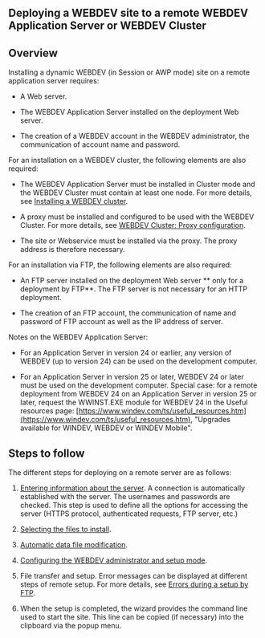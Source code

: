 


## Deploying a WEBDEV site to a remote WEBDEV Application Server or WEBDEV Cluster
			



<a name="NOTE1"></a>
<a name="NOTE1_1"></a>


## Overview
<a name="overview_ELTTEXTE000122"></a>
Installing a dynamic WEBDEV (in Session or AWP mode) site on a remote application server requires:

- A Web server.

- The WEBDEV Application Server installed on the deployment Web server. 

- The creation of a WEBDEV account in the WEBDEV administrator, the communication of account name and password.




For an installation on a WEBDEV cluster, the following elements are also required: 

- The WEBDEV Application Server must be installed in Cluster mode and the WEBDEV Cluster must contain at least one node. For more details, see [Installing a WEBDEV cluster](../Editeurs/1410086635.md). 

- A proxy must be installed and configured to be used with the WEBDEV Cluster. For more details, see [WEBDEV Cluster: Proxy configuration](../WDAdminDeploiement/3539085.md). 

- The site or Webservice must be installed via the proxy. The proxy address is therefore necessary.  




For an installation via FTP, the following elements are also required: 

- An FTP server installed on the deployment Web server ** only for a deployment by FTP**. The FTP server is not necessary for an HTTP deployment.

- The creation of an FTP account, the communication of name and password of FTP account as well as the IP address of server.




Notes on the WEBDEV Application Server: 

- For an Application Server in version 24 or earlier, any version of WEBDEV (up to version 24) can be used on the development computer.

- For an Application Server in version 25 or later, WEBDEV 24 or later must be used on the development computer.
	Special case: for a remote deployment from WEBDEV 24 on an Application Server in version 25 or later, request the WWINST.EXE module for WEBDEV 24 in the Useful resources page:  [https://www.windev.com/ts/useful_resources.htm](https://www.windev.com/ts/useful_resources.htm), "Upgrades available for WINDEV, WEBDEV or WINDEV Mobile". 




<a name="NOTE2"></a>
<a name="NOTE2_1"></a>


## Steps to follow
<a name="steps_follow_ELTTEXTE000146"></a>
The different steps for deploying on a remote server are as follows:

1. [Entering information about the server](../Editeurs/2028046.md). 
	A connection is automatically established with the server. The usernames and passwords are checked.
	This step is used to define all the options for accessing the server (HTTPS protocol, authenticated requests, FTP server, etc.)

2. [Selecting the files to install](../Editeurs/2028058.md).

3. [Automatic data file modification](../Editeurs/2028048.md).

4. [Configuring the WEBDEV administrator and setup mode](../Editeurs/2028051.md).

5. File transfer and setup. 
	Error messages can be displayed at different steps of remote setup. For more details, see [Errors during a setup by FTP](../Editeurs/2028057.md).

6. When the setup is completed, the wizard provides the command line used to start the site. This line can be copied (if necessary) into the clipboard via the popup menu.





